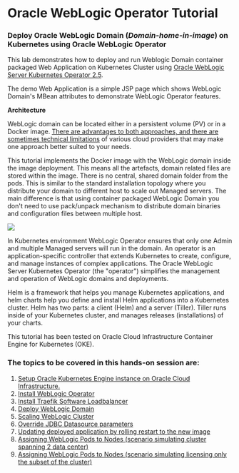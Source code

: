 # Oracle WebLogic Operator Tutorial #

### Deploy Oracle WebLogic Domain (*Domain-home-in-image*) on Kubernetes using Oracle WebLogic Operator  ###

This lab demonstrates how to deploy and run Weblogic Domain container packaged Web Application on Kubernetes Cluster using [Oracle WebLogic Server Kubernetes Operator 2.5](https://github.com/oracle/weblogic-kubernetes-operator).

The demo Web Application is a simple JSP page which shows WebLogic Domain's MBean attributes to demonstrate WebLogic Operator features.

**Architecture**

WebLogic domain can be located either in a persistent volume (PV) or in a Docker image. [There are advantages to both approaches, and there are sometimes technical limitations](https://github.com/oracle/weblogic-kubernetes-operator/blob/2.0/site/domains.md#create-and-manage-weblogic-domains) of various cloud providers that may make one approach better suited to your needs.

This tutorial implements the Docker image with the WebLogic domain inside the image deployment. This means all the artefacts, domain related files are stored within the image. There is no central, shared domain folder from the pods. This is similar to the standard installation topology where you distribute your domain to different host to scale out Managed servers. The main difference is that using container packaged WebLogic Domain you don't need to use pack/unpack mechanism to distribute domain binaries and configuration files between multiple host.

![](images/wlsonk8s.domain-home-in-image.png)

In Kubernetes environment WebLogic Operator ensures that only one Admin and multiple Managed servers will run in the domain. An operator is an application-specific controller that extends Kubernetes to create, configure, and manage instances of complex applications. The Oracle WebLogic Server Kubernetes Operator (the "operator") simplifies the management and operation of WebLogic domains and deployments.

Helm is a framework that helps you manage Kubernetes applications, and helm charts help you define and install Helm applications into a Kubernetes cluster. Helm has two parts: a client (Helm) and a server (Tiller). Tiller runs inside of your Kubernetes cluster, and manages releases (installations) of your charts.

This tutorial has been tested on Oracle Cloud Infrastructure Container Engine for Kubernetes (OKE).


### The topics to be covered in this hands-on session are: ###

1. [Setup Oracle Kubernetes Engine instance on Oracle Cloud Infrastructure.](setup.oke.updated.md)
2. [Install WebLogic Operator](install.operator.updated.md)
3. [Install Traefik Software Loadbalancer](install.traefik.updated.md)
4. [Deploy WebLogic Domain](deploy.weblogic_short.updated.md)
5. [Scaling WebLogic Cluster](scale.weblogic.md)
6. [Override JDBC Datasource parameters](override.jdbc.md)
7. [Updating deployed application by rolling restart to the new image](update.application_short.md)
7. [Assigning WebLogic Pods to Nodes (scenario simulating cluster spanning 2 data center)](node.selector.md)
8. [Assigning WebLogic Pods to Nodes (scenario simulating licensing only the subset of the cluster)](node.selector.license.md)
